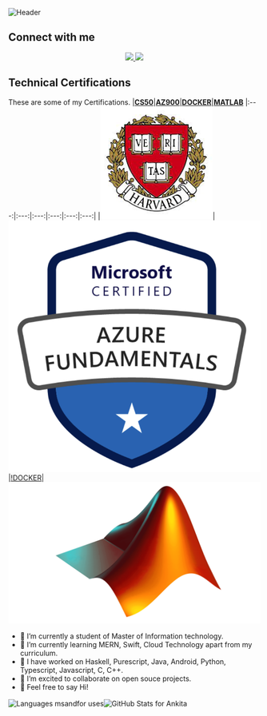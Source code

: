 ![Header](./![github-header-image](https://user-images.githubusercontent.com/46591590/227708161-3a504f56-03d4-4d90-95d2-25a7d5b349ef.png)
)


<!--
**ankita-dharne/ankita-dharne** is a ✨ _special_ ✨ repository because its `README.md` (this file) appears on your GitHub profile.

Here are some ideas to get you started:

- 🔭 I’m currently working on ...
- 🌱 I’m currently learning ...
- 👯 I’m looking to collaborate on ...
- 🤔 I’m looking for help with ...
- 💬 Ask me about ...
- 📫 How to reach me: ...
- 😄 Pronouns: ...
- ⚡ Fun fact: ...
-->
## Connect with me 
<!-- Social Links -->
<p align="center">
<a href="https://linkedin.com/in/ankita-dharne"><img src="https://img.shields.io/badge/-LinkedIn-0072b1?style=flat-square&logo=linkedin&logoColor=white"/>
</a>
 <a href="https://instagram.com/ank.codes/"><img src="https://img.shields.io/badge/-Instagram-d3003f?style=flat-square&logo=instagram&logoColor=white"/></a>
</p>

## Technical Certifications

These are some of my Certifications. 
|[**CS50**](https://cs50.harvard.edu/certificates/bb37589c-eb89-440f-ae7f-6306ef259962)|[**AZ900**](https://www.credly.com/badges/f5f9599c-9f86-4f5b-ba08-109aea81445d?source=linked_in_profile)|[**DOCKER**](https://kodekloud.com/certificate-verification/2D03FCFBDA45-2D03F6F75349-2D03F6C8C99D/)|[**MATLAB**](https://matlabacademy.mathworks.com/progress/share/certificate.html?id=f9b7c2fb-badd-4b72-88e8-bf39e21d0af5&)
|:---:|:---:|:---:|:---:|:---:|:---:| 
|![CS50](https://github.com/ankita-dharne/ankita-dharne/blob/main/assets/CS50.jpeg)|![AZ900](https://github.com/ankita-dharne/ankita-dharne/blob/main/assets/AZ900.png)|[!DOCKER](https://raw.githubusercontent.com/ankita-dharne/ankita-dharne/main/assets/docker.webp)|![MATLAB](https://github.com/ankita-dharne/ankita-dharne/blob/main/assets/MATLAB.png)

- 🔭 I’m currently a student of Master of Information technology.
- 🌱 I’m currently learning MERN, Swift, Cloud Technology apart from my curriculum.
- 🌱 I have worked on Haskell, Purescript, Java, Android, Python, Typescript, Javascript, C, C++.
- 👯 I’m excited to collaborate on open souce projects.
- 💬 Feel free to say Hi!

<!--dashboards-->

<p><img align="center" src="https://github-readme-stats.vercel.app/api/top-langs/?username=ankita-dharne&show_icons=true&theme=radical&layout=compact&hide=html" alt="Languages msandfor uses" /><img align="center" src="https://github-readme-stats.vercel.app/api?username=ankita-dharne&show_icons=true&theme=radical&layout=compact" alt="GitHub Stats for Ankita"/></p>

